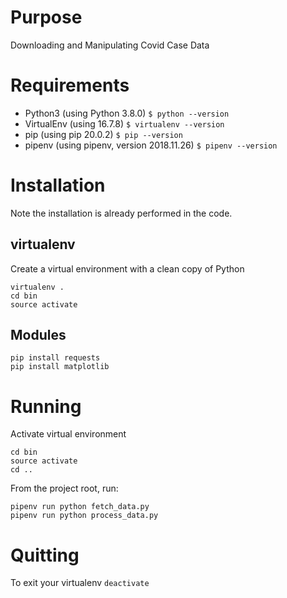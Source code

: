 # Purpose
Downloading and Manipulating Covid Case Data

# Requirements
 - Python3 (using Python 3.8.0)
 `$ python --version`
 - VirtualEnv (using 16.7.8)
 `$ virtualenv --version`
 - pip (using pip 20.0.2)
 `$ pip --version`
 - pipenv (using pipenv, version 2018.11.26)
 `$ pipenv --version`

# Installation

Note the installation is already performed in the code.

## virtualenv
Create a virtual environment with a clean copy of Python
```
virtualenv .
cd bin
source activate
```

## Modules
```
pip install requests
pip install matplotlib
```

# Running
Activate virtual environment
```
cd bin
source activate
cd ..
```

From the project root, run:
```
pipenv run python fetch_data.py
pipenv run python process_data.py
```


# Quitting
To exit your virtualenv
`deactivate`
